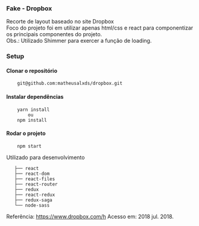 ### Fake - Dropbox
Recorte de layout baseado no site Dropbox    <br>
Foco do projeto foi em utilizar apenas html/css e react para
componentizar os principais componentes do projeto. <br>
Obs.: Utilizado Shimmer para exercer a função de loading.

### Setup
#### Clonar o repositório
```
    git@github.com:matheusalxds/dropbox.git
```

#### Instalar dependências
```
    yarn install
        ou
    npm install
```

#### Rodar o projeto
```
    npm start
```

Utilizado para desenvolvimento
```
   ├── react
   ├── react-dom
   ├── react-files
   ├── react-router
   ├── redux
   ├── react-redux
   ├── redux-saga
   └── node-sass
```


Referência:
 <https://www.dropbox.com/h> Acesso em: 2018 jul. 2018.
